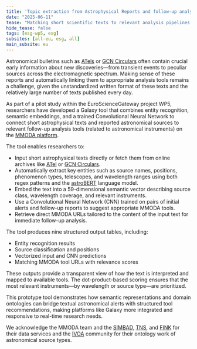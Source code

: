 ```yaml
---
title: 'Topic extraction from Astrophysical Reports and follow-up analysis tool suggestions in Galaxy'
date: "2025-06-11"  
tease: "Matching short scientific texts to relevant analysis pipelines using AI"
hide_tease: false
tags: [esg-wp5, esg]
subsites: [all-eu, esg, all]
main_subsite: eu
---
```


Astronomical bulletins such as [ATels](https://astronomerstelegram.org/) or [GCN Circulars](https://gcn.nasa.gov/circulars) often contain crucial early information about new discoveries—from transient events to peculiar sources across the electromagnetic spectrum. Making sense of these reports and automatically linking them to appropriate analysis tools remains a challenge, given the unstandardized written format of these texts and the relatively large number of texts published every day.

As part of a pilot study within the EuroScienceGateway project WP5, researchers have developed a Galaxy tool that combines entity recognition, semantic embeddings, and a trained Convolutional Neural Network to  connect short astrophysical texts and reported astronomical sources to relevant follow-up analysis tools (related to astronomical instruments) on the [MMODA platform](https://www.astro.unige.ch/mmoda/).

The tool enables researchers to:
* Input short astrophysical texts directly or fetch them from online archives like [ATel](https://astronomerstelegram.org/) or [GCN Circulars](https://gcn.nasa.gov/circulars).
* Automatically extract key entities such as source names, positions, phenomenon types, telescopes, and wavelength ranges using both regex patterns and the [astroBERT](https://huggingface.co/adsabs/astroBERT) language model.
* Embed the text into a 59-dimensional semantic vector describing source class, wavelength coverage, and relevant instruments.
* Use a Convolutional Neural Network (CNN) trained on pairs of initial alerts and follow-up reports to suggest appropriate MMODA tools.
* Retrieve direct MMODA URLs tailored to the content of the input text for immediate follow-up analysis.

The tool produces nine structured output tables, including:
* Entity recognition results
* Source classification and positions
* Vectorized input and CNN predictions
* Matching MMODA tool URLs with relevance scores

These outputs provide a transparent view of how the text is interpreted and mapped to available tools. The dot-product-based scoring ensures that the most relevant instruments—by wavelength or source type—are prioritized.

This prototype tool demonstrates how semantic representations and domain ontologies can bridge textual astronomical alerts with structured tool recommendations, making platforms like Galaxy more integrated and responsive to real-time research needs.
   
We acknowledge the MMODA team and the [SIMBAD](https://simbad.u-strasbg.fr/simbad/), [TNS](https://www.wis-tns.org/), and [FINK](https://fink-portal.org/) for their data services and the [IVOA](https://www.ivoa.net/rdf/object-type/2020-10-06/object-type.html) community for their ontology work of astronomical source types.
